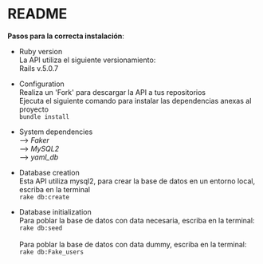 # README

**Pasos para la correcta instalación**:

* Ruby version \
La API utiliza el siguiente versionamiento: \
Rails v.5.0.7

* Configuration\
Realiza un 'Fork' para descargar la API a tus repositorios \
Ejecuta el siguiente comando para instalar las dependencias anexas al proyecto \
`bundle install`

* System dependencies\
--> *Faker* \
--> *MySQL2* \
--> *yaml_db* 

* Database creation \
Esta API utiliza mysql2, para crear la base de datos en un entorno local, escriba en la terminal \
`rake db:create`

* Database initialization \
Para poblar la base de datos con data necesaria, escriba en la terminal: \
`rake db:seed` \
\
Para poblar la base de datos con data dummy, escriba en la terminal: \
`rake db:Fake_users`

<!-- * How to run the test suite

* Services (job queues, cache servers, search engines, etc.)

* Deployment instructions

* ...
 -->